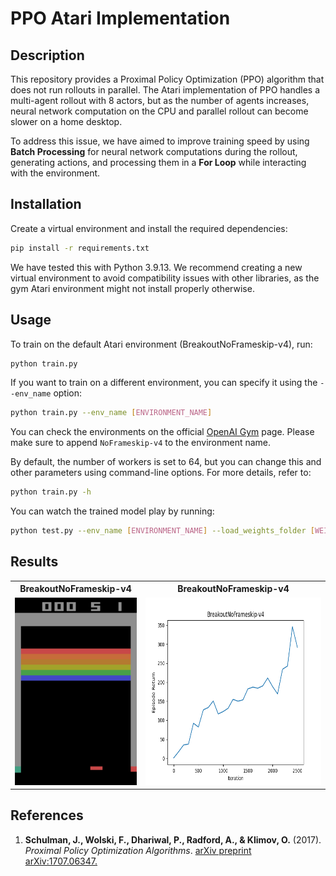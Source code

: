 # PPO Atari Implementation

## Description

This repository provides a Proximal Policy Optimization (PPO) algorithm that does not run rollouts in parallel. The Atari implementation of PPO handles a multi-agent rollout with 8 actors, but as the number of agents increases, neural network computation on the CPU and parallel rollout can become slower on a home desktop.

To address this issue, we have aimed to improve training speed by using **Batch Processing** for neural network computations during the rollout, generating actions, and processing them in a **For Loop** while interacting with the environment.

## Installation

Create a virtual environment and install the required dependencies:

```bash
pip install -r requirements.txt
```
We have tested this with Python 3.9.13. We recommend creating a new virtual environment to avoid compatibility issues with other libraries, as the gym Atari environment might not install properly otherwise.

## Usage

To train on the default Atari environment (BreakoutNoFrameskip-v4), run:

```bash
python train.py
```

If you want to train on a different environment, you can specify it using the `--env_name` option:

```bash
python train.py --env_name [ENVIRONMENT_NAME]
```

You can check the environments on the official [OpenAI Gym](https://www.gymlibrary.dev/environments/atari/) page. Please make sure to append `NoFrameskip-v4` to the environment name.

By default, the number of workers is set to 64, but you can change this and other parameters using command-line options. For more details, refer to:

```bash
python train.py -h
```

You can watch the trained model play by running:

```bash
python test.py --env_name [ENVIRONMENT_NAME] --load_weights_folder [WEIGHTS_FOLDER]
```

## Results

<table>
  <tr>
    <th>BreakoutNoFrameskip-v4</th>
    <th>BreakoutNoFrameskip-v4</th>
  </tr>
  <tr>
    <td><img src="./gifs/breakoutnoframeskip_v4.gif" height="300"></td>
    <td><img src="./plots/breakoutnoframeskip_v4.png" height="300"></td>
  </tr>
</table>


## References

1. **Schulman, J., Wolski, F., Dhariwal, P., Radford, A., & Klimov, O.** (2017). *Proximal Policy Optimization Algorithms*.  [arXiv preprint arXiv:1707.06347.](https://arxiv.org/abs/1707.06347)
